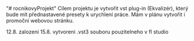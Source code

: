 "# rocnikovyProjekt" 
Cílem projektu je vytvořit vst plug-in (Ekvalizér), který bude mít přednastavené presety k urychlení práce.
Mám v plánu vytvořit i promoční webovou stránku.

12.8. zalozeni
15.8. vytvoreni .vst3 souboru pouzitelneho v fl studio
